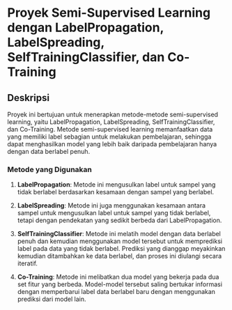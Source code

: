 # Proyek Semi-Supervised Learning dengan LabelPropagation, LabelSpreading, SelfTrainingClassifier, dan Co-Training

## Deskripsi

Proyek ini bertujuan untuk menerapkan metode-metode semi-supervised learning, yaitu LabelPropagation, LabelSpreading, SelfTrainingClassifier, dan Co-Training. Metode semi-supervised learning memanfaatkan data yang memiliki label sebagian untuk melakukan pembelajaran, sehingga dapat menghasilkan model yang lebih baik daripada pembelajaran hanya dengan data berlabel penuh.

### Metode yang Digunakan

1. **LabelPropagation**: Metode ini mengusulkan label untuk sampel yang tidak berlabel berdasarkan kesamaan dengan sampel yang berlabel.

2. **LabelSpreading**: Metode ini juga menggunakan kesamaan antara sampel untuk mengusulkan label untuk sampel yang tidak berlabel, tetapi dengan pendekatan yang sedikit berbeda dari LabelPropagation.

3. **SelfTrainingClassifier**: Metode ini melatih model dengan data berlabel penuh dan kemudian menggunakan model tersebut untuk memprediksi label pada data yang tidak berlabel. Prediksi yang dianggap meyakinkan kemudian ditambahkan ke data berlabel, dan proses ini diulangi secara iteratif.

4. **Co-Training**: Metode ini melibatkan dua model yang bekerja pada dua set fitur yang berbeda. Model-model tersebut saling bertukar informasi dengan memperbarui label data berlabel baru dengan menggunakan prediksi dari model lain.
